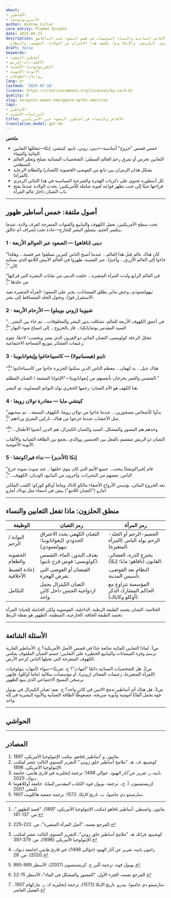 ```yaml
---
about:
- الأساطير
- الأنثروبولوجيا
author: Andrew Cutler
core_entity: Plumed Serpent
date: 2025-06-23
description: كيف تشارك الأفاعي المائية والنساء المؤسِسات في قصص النشوء لدى النافاهو،
  الزوني، التاينو، الكيتشي، والإنكا وما يكشفه هذا الاقتران عن الولادة، الفوضى، والنظام.
draft: false
keywords:
- أساطير-النشوء
- الأفعى-ذات-الريش
- الكوزمولوجيا-الأصلية
- الأنوثة-الإلهية
- روايات-الطوفان
lang: ar
lastmod: '2025-07-10'
license: https://creativecommons.org/licenses/by-sa/4.0/
quality: 8
slug: serpents-women-emergence-myths-americas
tags:
- الأساطير
- الدراسات-الأصلية
title: الأفاعي والنساء في أساطير النشوء عبر الأمريكتين
translation_model: gpt-4o
---
```


**ملخص**

- خمس قصص "خروج" أساسية—دينى، زوني، تاينو، كيتشي، إنكا—تتخللها الثعابين المائية والنساء.
- الثعابين تحرس أو تمزق رحم العالم السفلي؛ الشخصيات النسائية تصلح وتعمّر العالم السطحي.
- يشكل هذان الرمزان يين-يانغ من الفوضى-الخصوبة (الثعبان) والنظام-الرعاية (المرأة).
- كل أسطورة تحتوي على ذكريات الهجرة والشرعية السياسية في هذا الثنائي الرمزي.
- قراءتها جنبًا إلى جنب تظهر قواعد لغوية شاملة للأمريكتين: يحدث الولادة عندما يفتح باب الثعبان داخل عالم المرأة.

---

## أصول ملتفة: خمس أساطير ظهور

تحت سطح الأمريكتين، تعمل الكهوف والينابيع والقنوات المتعرجة كغرف ولادة. عندما ينكسر الختم، يتسلق البشر للخارج—عادة تحت إشراف أم-خالق.

### 1 · دينى (نافاهو) — الصعود عبر العوالم الأربعة

"كان هناك عالم قبل هذا العالم... عندما أصبح الناس كثيرين تسلقوا عبر قصبة... وهكذا جاءوا إلى العالم الأزرق... وأخيرًا، عبر القصبة، ظهروا في العالم الأبيض اللامع الذي نسكنه الآن."[^1]

"في العالم الرابع ولدت المرأة المتغيرة... خلقت الدينى من نفايات البشرة التي فركتها من جلدها."[^2]

تيهولتسودي، وحش مائي يطلق الفيضانات، يجبر على الصعود؛ المرأة المتغيرة تعيد الاستقرار فورًا، وتحول الجلد المتساقط إلى بشر.

### 2 · شيوينا (زوني بويبلو) — الأرحام الأربعة

"في أعمق الكهوف الأربعة للعالم، تشكلت بذور البشر والمخلوقات... ثم جاء بين البشر... السيد المقدس بوشايانكيا... فاز بالخروج... إلى اتساع ضوء النهار."[^3]

تتخلل الرحلة كولويسي، الثعبان المائي ذو القرون الذي يغمر ويخصب؛ لاحقًا، تقوم زعيمات العشائر بتوزيع المساحة الاجتماعية.

### 3 · تاينو (هيسبانيولا) — كاسيباخاغوا وإيغوانابوينا

"هناك جبل... به كهفان... معظم الناس الذين سكنوا الجزيرة جاءوا من كاسيباخاغوا."[^4]

الشمس والقمر يخرجان بأنفسهم من إيغوانابوينا—"الإغوانا المشعة / الثعبان المظلم."

هنا الكهف هو الأم الثعبان؛ رحمها الحجري يولد التوائم السماوية، ثم البشر.

### 4 · كيتشي مايا — مغادرة تولان زويفا

"بدأوا كأشخاص مسحورين... عندما جاءوا من تولان زويفا، الكهوف السبعة... تم سحبهم مثل الأعشاب عندما خرجوا من هناك، تاركين الشرق وراءهم."[^5]

"وحدهم هم المصور والمشكل، السيد والثعبان الكيتزال، هم الذين أنجبوا الأطفال..."[^6]

الثعبان ذو الريش منقسم بالفعل بين الجنسين ووالدي، يجمع بين الطاقة الثعبانية والألقاب الأبوية-الأمومية.

### 5 · إنكا (الأنديز) — نداء فيراكوتشا

"قام [فيراكوتشا] بنحت... جميع الأمم التي كان ينوي خلقها... عند صوت صوته خرج الناس، بعضهم من البحيرات، وآخرون من الينابيع، الوديان، الكهوف..."[^7]

بعد الخروج المائي، يؤسس الأزواج الأشقاء مالكو كاباك وماما أوكلو كوزكو؛ اللقب الملكي أمارو ("الثعبان اللامع") يبقى في أسماء مثل توباك أمارو.

---

## منطق الحلزون: ماذا تفعل الثعابين والنساء

| الوظيفة | رمز الثعبان | رمز المرأة |
|----------|---------------|-------------|
| البوابة / الرحم | الثعبان الكهفي يحدد الاختراق الحدودي (إيغوانابوينا؛ تيهولتسودي). | الجسم-الرحم أو الجلد-الرحم يولد الناس (المرأة المتغيرة). |
| الخصوبة والطعام | يقذف البذور، الماء، الشمس (كولويسي؛ قوس قزح تاينو). | يخترع الذرة، العشائر، القانون (نافاهو؛ مايا؛ إنكا). |
| إعادة الضبط الأخلاقية | الفيضان أو الفوضى التي تفرض الهجرة. | النظام بعد الفوضى، تأسيس المدينة. |
| التكامل | الثعبان الكيتزال يحمل ازدواجية الجنس داخل كائن واحد. | المؤسسة تتزاوج مع الحاكم المشارك الذكر (أوكلو وكاباك). |

الخلاصة: الثعبان يجسد الطبقة الرطبة، الداخلية، الفوضوية ولكن الحاملة للحياة؛ المرأة تجسد الطبقة الجافة، الخارجية، المنظمة. الظهور هو نقطة الربط.

---

## الأسئلة الشائعة

س1. لماذا الثعابين المائية شائعة جدًا في قصص الأصل الأمريكية؟
ج. الأساطير القارية ترسم وفرة الفيضانات والينابيع الخطيرة على الثعابين؛ جسم الثعبان الملفوف يعكس الكهوف المتعرجة التي تخيلها الناس كرحم الأرض.

س2. هل الشخصيات النسائية دائمًا "أمهات"؟
ج. تقريبًا—سواء كأمهات بيولوجيات (المرأة المتغيرة)، زعيمات العشائر (زوني)، أو مؤسسات سلالية (ماما أوكلو)، فإنهن يرسخن النسيج الاجتماعي الذي يتبع الظهور.

س3. هل هناك أي أساطير تدمج الاثنين في كائن واحد؟
ج. نعم: ثعبان الكيتزال في بوبول فوه يحمل ألقابًا أمومية وأبوية صريحة، مضغوطًا الطاقة الثعبانية والأبوة البشرية في إله واحد.

---

## الحواشي

[^1]: ماثيوز، واشنطن. أساطير نافاهو (مكتب الإثنولوجيا الأمريكي، 1897)، "قصة الظهور"، ص. 137-141.
[^2]: المرجع نفسه، "أصل المرأة المتغيرة"، ص. 222-225.
[^3]: كوشينغ، فرانك هـ. "ملامح أساطير خلق زوني"، التقرير السنوي الثالث عشر لمكتب الإثنولوجيا الأمريكي (1896)، ص. 379-397.
[^4]: رامون بانيه، تقرير عن آثار الهنود (حوالي 1498)، في *قارئ هايتي* (جامعة ديوك، 2020)، ص. 28.
[^5]: بوبول فوه، ترجمة ألين ج. كريستنسون (2007)، الأسطر 989-995.
[^6]: المرجع نفسه، الجزء الأول، "المصور والمشكل في الماء"، الأسطر 15-22.
[^7]: سارمينتو دي جامبوا، بيدرو. تاريخ الإنكا (1572)، ترجمة إنجليزية ك. ر. ماركهام 1907، الفصل العاشر.

---

## المصادر

1. ماثيوز، و. *أساطير نافاهو*. مكتب الإثنولوجيا الأمريكي، 1897.
2. كوشينغ، ف. هـ. "ملامح أساطير خلق زوني." التقرير السنوي الثالث عشر لمكتب الإثنولوجيا الأمريكي، 1896.
3. بانيه، ر. *تقرير عن آثار الهنود*. حوالي 1498؛ ترجمة إنجليزية في *قارئ هايتي*، جامعة ديوك، 2020.
4. كريستنسون، أ. ج.، ترجمة. *بوبول فوه: الكتاب المقدس للمايا*. جامعة أوكلاهوما للنشر، 2007.
5. سارمينتو دي جامبوا، ب. *تاريخ الإنكا*. 1572؛ ترجمة جمعية هاكلويت 1907.